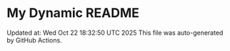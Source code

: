 # My Dynamic README
Updated at: Wed Oct 22 18:32:50 UTC 2025
This file was auto-generated by GitHub Actions.
